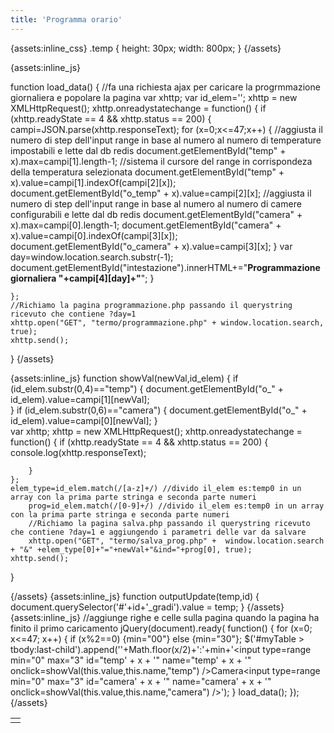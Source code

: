 ```yaml
---
title: 'Programma orario'
---
```


{assets:inline_css}
.temp {
height: 30px;
width: 800px;
}
{/assets}

{assets:inline_js}

function load_data() {
	//fa una richiesta ajax per caricare la progrmmazione giornaliera e popolare la pagina
	var xhttp;
	var id_elem='';
	xhttp = new XMLHttpRequest();
	xhttp.onreadystatechange = function() {
		if (xhttp.readyState == 4 && xhttp.status == 200) {
			campi=JSON.parse(xhttp.responseText);
			for (x=0;x<=47;x++) {
				//aggiusta il numero di step dell'input range in base al numero al numero di temperature impostabili e lette dal db redis
				document.getElementById("temp" + x).max=campi[1].length-1;
				//sistema il cursore del range in corrispondeza della temperatura selezionata
				document.getElementById("temp" + x).value=campi[1].indexOf(campi[2][x]);
				document.getElementById("o_temp" + x).value=campi[2][x];
				//aggiusta il numero di step dell'input range in base al numero al numero di camere configurabili e lette dal db redis
				document.getElementById("camera" + x).max=campi[0].length-1;
				document.getElementById("camera" + x).value=campi[0].indexOf(campi[3][x]);
				document.getElementById("o_camera" + x).value=campi[3][x];
			}
			var day=window.location.search.substr(-1);
			document.getElementById("intestazione").innerHTML+="<b>Programmazione giornaliera "+campi[4][day]+"</b>";
		}

	};
	//Richiamo la pagina programmazione.php passando il querystring ricevuto che contiene ?day=1
	xhttp.open("GET", "termo/programmazione.php" + window.location.search, true);
	xhttp.send();
}
{/assets}

{assets:inline_js}
function showVal(newVal,id_elem) {
	if (id_elem.substr(0,4)=="temp") {
		document.getElementById("o_" + id_elem).value=campi[1][newVal];   
	}
	if (id_elem.substr(0,6)=="camera") {
		document.getElementById("o_" + id_elem).value=campi[0][newVal];
	}   
	var xhttp;
	xhttp = new XMLHttpRequest();
	xhttp.onreadystatechange = function() {
		if (xhttp.readyState == 4 && xhttp.status == 200) {
			console.log(xhttp.responseText);

		}
	};
	elem_type=id_elem.match(/[a-z]+/) //divido il_elem es:temp0 in un array con la prima parte stringa e seconda parte numeri
		prog=id_elem.match(/[0-9]+/) //divido il_elem es:temp0 in un array con la prima parte stringa e seconda parte numeri
		//Richiamo la pagina salva.php passando il querystring ricevuto che contiene ?day=1 e aggiungendo i parametri delle var da salvare
		xhttp.open("GET", "termo/salva_prog.php" +  window.location.search + "&" +elem_type[0]+"="+newVal+"&ind="+prog[0], true);
	xhttp.send();    
}

{/assets}
{assets:inline_js}
function outputUpdate(temp,id) {
	document.querySelector('#'+id+'_gradi').value = temp;
}
{/assets}
{assets:inline_js}
//aggiunge righe e celle sulla pagina quando la pagina ha finito il primo caricamento
jQuery(document).ready( function() 
		{
		for (x=0; x<=47; x++) {
		if (x%2==0) {min="00"} else {min="30"}; 
		$('#myTable > tbody:last-child').append('<tr><td>'+Math.floor(x/2)+':'+min+'</td><td><input type=range min="0" max="3" id="temp' + x + '" name="temp' + x + '" onclick=showVal(this.value,this.name,"temp")  /></td><td><output for="temp' + x + '" id="o_temp' + x + '"></output></td><td>Camera</td><td><input type=range min="0" max="3" id="camera' + x + '" name="camera' + x + '" onclick=showVal(this.value,this.name,"camera")  /></td><td><output for="camera' + x + '" id="o_camera' + x + '"></output></td></tr>');
		} 
		load_data();
		});
{/assets}

<table id=myTable style="table-layout: auto;">
<tbody><tr><td colspan=6 id=intestazione style="text-align:center"></td></tr>
</tbody>
</table>
